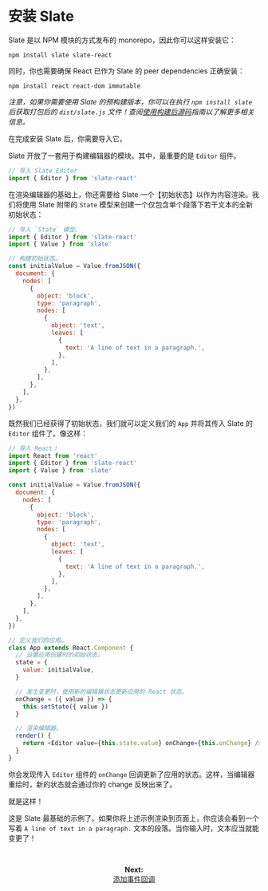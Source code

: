 
# 安装 Slate

Slate 是以 NPM 模块的方式发布的 monorepo，因此你可以这样安装它：

```
npm install slate slate-react
```

同时，你也需要确保 React 已作为 Slate 的 peer dependencies 正确安装：

```
npm install react react-dom immutable
```

_注意，如果你需要使用 Slate 的预构建版本，你可以在执行 `npm install slate` 后获取打包后的 `dist/slate.js` 文件！查阅[使用构建后源码](./using-the-bundled-source.md)指南以了解更多相关信息。_

在完成安装 Slate 后，你需要导入它。

Slate 开放了一套用于构建编辑器的模块。其中，最重要的是 `Editor` 组件。

```js
// 导入 Slate Editor
import { Editor } from 'slate-react'
```

在渲染编辑器的基础上，你还需要给 Slate 一个【初始状态】以作为内容渲染。我们将使用 Slate 附带的 `State` 模型来创建一个仅包含单个段落下若干文本的全新初始状态：

```js
// 导入 `State` 模型。
import { Editor } from 'slate-react'
import { Value } from 'slate'

// 构建初始状态…
const initialValue = Value.fromJSON({
  document: {
    nodes: [
      {
        object: 'block',
        type: 'paragraph',
        nodes: [
          {
            object: 'text',
            leaves: [
              {
                text: 'A line of text in a paragraph.',
              },
            ],
          },
        ],
      },
    ],
  },
})
```

既然我们已经获得了初始状态，我们就可以定义我们的 `App` 并将其传入 Slate 的 `Editor` 组件了。像这样：

```js
// 导入 React！
import React from 'react'
import { Editor } from 'slate-react'
import { Value } from 'slate'

const initialValue = Value.fromJSON({
  document: {
    nodes: [
      {
        object: 'block',
        type: 'paragraph',
        nodes: [
          {
            object: 'text',
            leaves: [
              {
                text: 'A line of text in a paragraph.',
              },
            ],
          },
        ],
      },
    ],
  },
})

// 定义我们的应用…
class App extends React.Component {
  // 设置应用创建时的初始状态。
  state = {
    value: initialValue,
  }

  // 发生变更时，使用新的编辑器状态更新应用的 React 状态。
  onChange = ({ value }) => {
    this.setState({ value })
  }

  // 渲染编辑器。
  render() {
    return <Editor value={this.state.value} onChange={this.onChange} />
  }
}

```

你会发现传入 `Editor` 组件的 `onChange` 回调更新了应用的状态。这样，当编辑器重绘时，新的状态就会通过你的 change 反映出来了。

就是这样！

这是 Slate 最基础的示例了。如果你将上述示例渲染到页面上，你应该会看到一个写着 `A line of text in a paragraph.` 文本的段落。当你输入时，文本应当就能变更了！

<br/>
<p align="center"><strong>Next:</strong><br/><a href="./adding-event-handlers.md">添加事件回调</a></p>
<br/>

